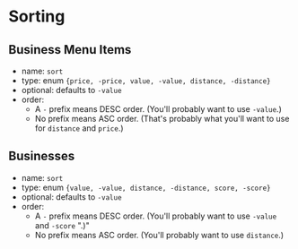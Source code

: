 
# Sorting

## Business Menu Items

* name: `sort`
* type: enum `{price, -price, value, -value, distance, -distance}`
* optional: defaults to `-value`
* order:
  * A `-` prefix means DESC order.  (You'll probably want to use `-value`.)
  * No prefix means ASC order.  (That's probably what you'll want to use for `distance` and `price`.)


## Businesses

* name: `sort`
* type: enum `{value, -value, distance, -distance, score, -score}`
* optional: defaults to `-value`
* order:
  * A `-` prefix means DESC order.  (You'll probably want to use `-value` and `-score` ".)"
  * No prefix means ASC order.  (You'll probably want to use `distance`.)
